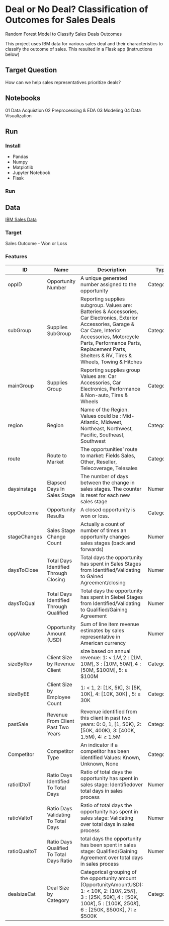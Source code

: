 # Deal or No Deal? Classification of Outcomes for Sales Deals
Random Forest Model to Classify Sales Deals Outcomes

This project uses IBM data for various sales deal and their characteristics to classify the outcome of sales. This resulted in a Flask app (instructions below)

## Target Question
How can we help sales representatives prioritize deals?


## Notebooks
01 Data Acquistion
02 Preprocessing & EDA
03 Modeling
04 Data Visualization


## Run

### Install 
* Pandas
* Numpy
* Matplotlib
* Jupyter Notebook
* Flask

### Run

## Data 
[IBM Sales Data](https://www.ibm.com/communities/analytics/watson-analytics-blog/sales-win-loss-sample-dataset/)

### Target
Sales Outcome - Won or Loss

### Features

| ID |  Name | Description | Type|
|-----------|---------|--------------|------|
| oppID | Opportunity Number | A unique generated number assigned to the opportunity | Categorical|
| subGroup	|Supplies SubGroup	|Reporting supplies subgroup. Values are: Batteries & Accessories, Car Electronics, Exterior Accessories, Garage & Car Care, Interior Accessories, Motorcycle Parts, Performance Parts, Replacement Parts, Shelters & RV, Tires & Wheels, Towing & Hitches	| Categorical | 
|mainGroup|Supplies Group|Reporting supplies group Values are: Car Accessories, Car Electronics, Performance & Non-auto, Tires & Wheels	| Categorical |
|region	|Region	|Name of the Region. Values could be : Mid-Atlantic, Midwest, Northeast, Northwest, Pacific, Southeast, Southwest	| Categorical |
|route	|Route to Market|The opportunities’ route to market: Fields Sales, Other, Reseller, Telecoverage, Telesales	| Categorical|
|daysinstage|Elapsed Days In Sales Stage|The number of days between the change in sales stages. The counter is reset for each new sales stage| Numerical |
|oppOutcome	|Opportunity Results|A closed opportunity is won or loss.| Categorical|
|stageChanges|Sales Stage Change Count	|Actually a count of number of times an opportunity changes sales stages (back and forwards)| Numerical |
|daysToClose|Total Days Identified Through Closing	|Total days the opportunity has spent in Sales Stages from Identified/Validating to Gained Agreement/closing | Numerical |
|daysToQual	|Total Days Identified Through Qualified|Total days the opportunity has spent in Siebel Stages from Identified/Validating to Qualified/Gaining Agreement	|Numerical |
|oppValue|Opportunity Amount (USD)|Sum of line item revenue estimates by sales representative in American currency	| Numerical |
|sizeByRev	|Client Size by Revenue	Client|size based on annual revenue: 1: < $1M, 2: [$1M, $10M], 3: [$10M, $50M], 4: [$50M, $100M], 5: ≥ $100M| Categorical |
| sizeByEE	|Client Size by Employee Count |1: < 1, 2: [1K, 5K], 3: [5K, 10K], 4: [10K, 30K] , 5: ≥ 30K| Categorical |
|pastSale|Revenue From Client Past Two Years	|Revenue identified from this client in past two years: 0: 0, 1, [1, 50K), 2: [50K, 400K), 3: [400K, 1.5M), 4: ≥ 1.5M	| Categorical |
|Competitor	|Competitor Type	|An indicator if a competitor has been identified Values: Known, Unknown, None	| Categorical |
|ratioIDtoT	|Ratio Days Identified To Total Days|Ratio of total days the opportunity has spent in sales stage: Identifiedover total days in sales process	| Numerical |
|ratioValtoT|Ratio Days Validating To Total Days	|Ratio of total days the opportunity has spent in sales stage: Validating over total days in sales process	| Numerical |
|ratioQualtoT|Ratio Days Qualified To Total Days	Ratio	|total days the opportunity has been spent in sales stage: Qualified/Gaining Agreement over total days in sales process	| Numerical |
|dealsizeCat	|Deal Size by Category	|Categorical grouping of the opportunity amount (OpportunityAmountUSD): 1: < 10K, 2: [$10K, 25K], 3: [$25K, $50K], 4: [$50K, $100K], 5: [$100K, $250K], 6: [$250K, $500K], 7: ≥ $500K	|Categorical|













